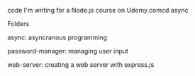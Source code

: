 code I'm writing for a Node.js course on Udemy.comcd async


Folders

async: asyncranous programming 

password-manager: managing user input

web-server: creating a web server with express.js